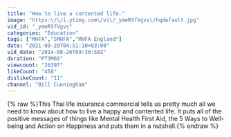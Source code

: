 ```yaml
---
title: "How to live a contented life."
image: "https:\/\/i.ytimg.com\/vi\/_ymeRSfVgvs\/hqdefault.jpg"
vid_id: "_ymeRSfVgvs"
categories: "Education"
tags: ["MHFA","SMHFA","MHFA England"]
date: "2021-09-29T04:51:10+03:00"
vid_date: "2014-08-26T09:30:58Z"
duration: "PT3M6S"
viewcount: "26397"
likeCount: "458"
dislikeCount: "11"
channel: "Bill Cunningham"
---
```

{% raw %}This Thai life insurance commercial tells us pretty much all we need to know about how to live a happy and contented life. It puts all of the positive messages of things like Mental Health First Aid, the 5 Ways to Well-being and Action on Happiness and puts them in a nutshell.{% endraw %}
